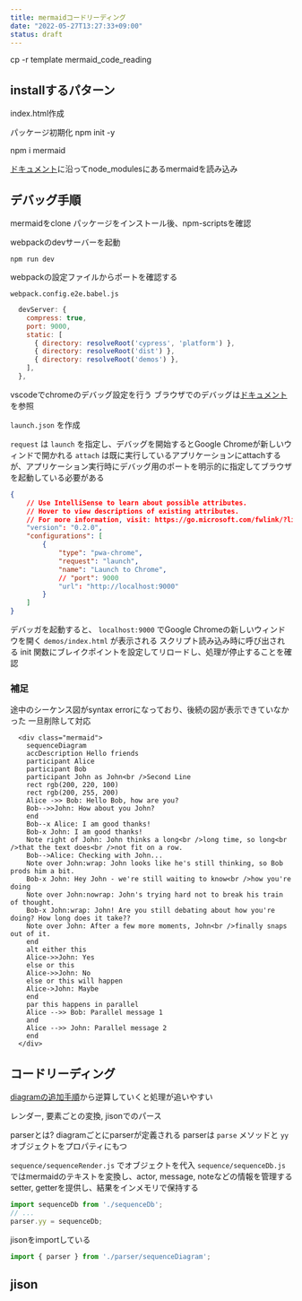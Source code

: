 ```yaml
---
title: mermaidコードリーディング
date: "2022-05-27T13:27:33+09:00"
status: draft
---
```


cp -r template mermaid_code_reading

## installするパターン

index.html作成

パッケージ初期化
npm init -y

npm i mermaid

[ドキュメント](https://mermaid-js.github.io/mermaid/#/n00b-gettingStarted?id=working-examples)に沿ってnode_modulesにあるmermaidを読み込み

## デバッグ手順

mermaidをclone
パッケージをインストール後、npm-scriptsを確認

webpackのdevサーバーを起動

```shell
npm run dev
```

webpackの設定ファイルからポートを確認する

`webpack.config.e2e.babel.js`

```js
  devServer: {
    compress: true,
    port: 9000,
    static: [
      { directory: resolveRoot('cypress', 'platform') },
      { directory: resolveRoot('dist') },
      { directory: resolveRoot('demos') },
    ],
  },
```

vscodeでchromeのデバッグ設定を行う
ブラウザでのデバッグは[ドキュメント](https://code.visualstudio.com/docs/nodejs/browser-debugging)を参照

`launch.json` を作成

`request` は `launch` を指定し、デバッグを開始するとGoogle Chromeが新しいウィンドで開かれる
`attach` は既に実行しているアプリケーションにattachするが、アプリケーション実行時にデバッグ用のポートを明示的に指定してブラウザを起動している必要がある

```json
{
    // Use IntelliSense to learn about possible attributes.
    // Hover to view descriptions of existing attributes.
    // For more information, visit: https://go.microsoft.com/fwlink/?linkid=830387
    "version": "0.2.0",
    "configurations": [
        {
            "type": "pwa-chrome",
            "request": "launch",
            "name": "Launch to Chrome",
            // "port": 9000
            "url": "http://localhost:9000"
        }
    ]
}
```

デバッガを起動すると、 `localhost:9000`  でGoogle Chromeの新しいウィンドウを開く
`demos/index.html` が表示される
スクリプト読み込み時に呼び出される init 関数にブレイクポイントを設定してリロードし、処理が停止することを確認

### 補足

途中のシーケンス図がsyntax errorになっており、後続の図が表示できていなかった
一旦削除して対応

```mermaid
  <div class="mermaid">
    sequenceDiagram
    accDescription Hello friends
    participant Alice
    participant Bob
    participant John as John<br />Second Line
    rect rgb(200, 220, 100)
    rect rgb(200, 255, 200)
    Alice ->> Bob: Hello Bob, how are you?
    Bob-->>John: How about you John?
    end
    Bob--x Alice: I am good thanks!
    Bob-x John: I am good thanks!
    Note right of John: John thinks a long<br />long time, so long<br />that the text does<br />not fit on a row.
    Bob-->Alice: Checking with John...
    Note over John:wrap: John looks like he's still thinking, so Bob prods him a bit.
    Bob-x John: Hey John - we're still waiting to know<br />how you're doing
    Note over John:nowrap: John's trying hard not to break his train of thought.
    Bob-x John:wrap: John! Are you still debating about how you're doing? How long does it take??
    Note over John: After a few more moments, John<br />finally snaps out of it.
    end
    alt either this
    Alice->>John: Yes
    else or this
    Alice->>John: No
    else or this will happen
    Alice->John: Maybe
    end
    par this happens in parallel
    Alice -->> Bob: Parallel message 1
    and
    Alice -->> John: Parallel message 2
    end
  </div>
```

## コードリーディング

[diagramの追加手順](https://github.com/mermaid-js/mermaid/blob/develop/docs/newDiagram.md)から逆算していくと処理が追いやすい

レンダー, 要素ごとの変換, jisonでのパース

parserとは?
diagramごとにparserが定義される
parserは `parse` メソッドと `yy` オブジェクトをプロパティにもつ

`sequence/sequenceRender.js` でオブジェクトを代入
`sequence/sequenceDb.js` ではmermaidのテキストを変換し、actor, message, noteなどの情報を管理するsetter, getterを提供し、結果をインメモリで保持する

```js
import sequenceDb from './sequenceDb';
// ...
parser.yy = sequenceDb;
```

jisonをimportしている

```js
import { parser } from './parser/sequenceDiagram';
```

## jison

